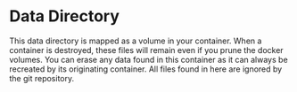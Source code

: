 # Data Directory

This data directory is mapped as a volume in your container. When a container is destroyed, these files will remain even if you prune the docker volumes. You can erase any data found in this container as it can always be recreated by its originating container. All files found in here are ignored by the git repository.
